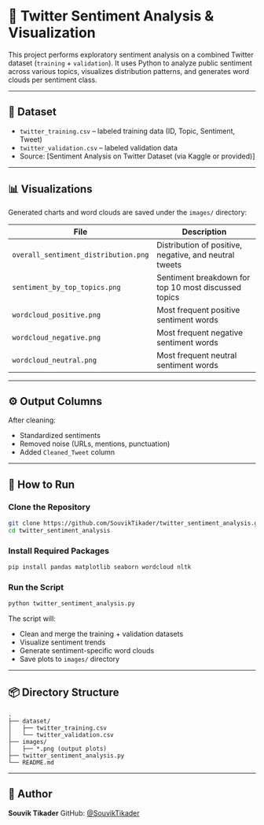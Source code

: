 
# 💬 Twitter Sentiment Analysis & Visualization

This project performs exploratory sentiment analysis on a combined Twitter dataset (`training` + `validation`). It uses Python to analyze public sentiment across various topics, visualizes distribution patterns, and generates word clouds per sentiment class.

---

## 📁 Dataset

- `twitter_training.csv` – labeled training data (ID, Topic, Sentiment, Tweet)
- `twitter_validation.csv` – labeled validation data
- Source: [Sentiment Analysis on Twitter Dataset (via Kaggle or provided)]

---

## 📊 Visualizations

Generated charts and word clouds are saved under the `images/` directory:

| File | Description |
|------|-------------|
| `overall_sentiment_distribution.png` | Distribution of positive, negative, and neutral tweets |
| `sentiment_by_top_topics.png` | Sentiment breakdown for top 10 most discussed topics |
| `wordcloud_positive.png` | Most frequent positive sentiment words |
| `wordcloud_negative.png` | Most frequent negative sentiment words |
| `wordcloud_neutral.png`  | Most frequent neutral sentiment words |

---

## ⚙️ Output Columns

After cleaning:
- Standardized sentiments
- Removed noise (URLs, mentions, punctuation)
- Added `Cleaned_Tweet` column

---

## 🚀 How to Run

### Clone the Repository

```bash
git clone https://github.com/SouvikTikader/twitter_sentiment_analysis.git
cd twitter_sentiment_analysis
```

### Install Required Packages

```bash
pip install pandas matplotlib seaborn wordcloud nltk
```

### Run the Script

```bash
python twitter_sentiment_analysis.py
```

The script will:

* Clean and merge the training + validation datasets
* Visualize sentiment trends
* Generate sentiment-specific word clouds
* Save plots to `images/` directory

---

## 📦 Directory Structure

```
.
├── dataset/
│   ├── twitter_training.csv
│   └── twitter_validation.csv
├── images/
│   ├── *.png (output plots)
├── twitter_sentiment_analysis.py
└── README.md
```

---

## 📧 Author

**Souvik Tikader**
GitHub: [@SouvikTikader](https://github.com/SouvikTikader)
